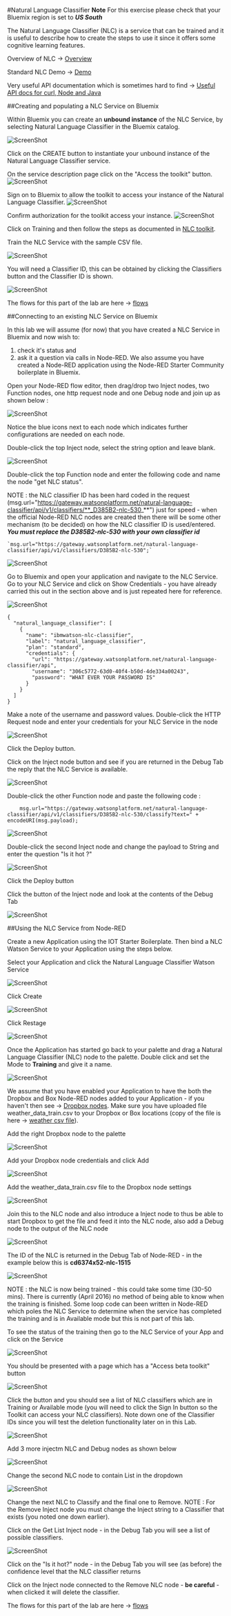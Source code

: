 #Natural Language Classifier
**Note** For this exercise please check that your Bluemix region is set to **_US South_**

The Natural Language Classifier (NLC) is a service that can be trained and it 
is useful to describe how to create the steps to use it since it offers some cognitive learning features. 

Overview of NLC -> [Overview](http://www.ibm.com/smarterplanet/us/en/ibmwatson/developercloud/doc/nl-classifier/)
 
Standard NLC Demo -> [Demo](http://natural-language-classifier-demo.mybluemix.net)

 Very useful API documentation which is sometimes hard to find -> [Useful API docs for curl, Node and Java](https://www.ibm.com/smarterplanet/us/en/ibmwatson/developercloud/natural-language-classifier/api/v1/?node#introduction)

##Creating and populating a NLC Service on Bluemix

Within Bluemix you can create an **unbound instance** of the NLC Service, by selecting Natural Language Classifier
in the Bluemix catalog.

![ScreenShot](images/nlc_std_service.png)

Click on the CREATE button to instantiate your unbound instance of the Natural Language Classifier service.

On the service description page click on the "Access the toolkit" button. 
![ScreenShot](images/nlc_access_toolkit.png)

Sign on to Bluemix to allow the toolkit to access your instance of the Natural Language Classifier.
![ScreenShot](images/nlc_toolkit_signon.png)

Confirm authorization for the toolkit access your instance.
![ScreenShot](images/nlc_toolkit_authorize.png)

Click on Training and then follow the steps as documented in [NLC toolkit](https://www.ibm.com/smarterplanet/us/en/ibmwatson/developercloud/doc/nl-classifier/tool_examples.shtml).  

Train the NLC Service with the sample CSV file.

![ScreenShot](images/nlc_toolkit_training.png)

You will need a Classifier ID, this can be obtained by clicking the Classifiers button and the Classifier ID is shown.

![ScreenShot](images/nlc_classifier_id.png)

The flows for this part of the lab are here -> [flows](nlc_flows.json)

##Connecting to an existing NLC Service on Bluemix
 
In this lab we will assume (for now) that you have created a NLC Service in Bluemix and now wish to:
1. check it's status and 
2. ask it a question via calls in Node-RED. 
We also assume you have created a Node-RED application using the Node-RED Starter Community boilerplate in Bluemix.

Open your Node-RED flow editor, then drag/drop two Inject nodes, two Function nodes, one http request node and one Debug node and join up as shown below :
 
![ScreenShot](images/nlc_nodes_joined.png)

Notice the blue icons next to each node which indicates further configurations are needed on each node.

Double-click the top Inject node, select the string option and leave blank.

![ScreenShot](images/nlc_inject_node.png)

Double-click the top Function node and enter the following code and name the node "get NLC status".  

NOTE : the NLC classifier ID has been hard coded in the request (msg.url="https://gateway.watsonplatform.net/natural-language-classifier/api/v1/classifiers/**_D385B2-nlc-530_**") just for speed - when the official Node-RED NLC nodes are created then there will be some other mechanism (to be decided) on how the NLC classifier ID is used/entered. **_You must replace the D385B2-nlc-530 with your own classifier id_**

    `msg.url="https://gateway.watsonplatform.net/natural-language-classifier/api/v1/classifiers/D385B2-nlc-530";`

![ScreenShot](images/nlc_get_status_function.png)

Go to Bluemix and open your application and navigate to the NLC Service.  Go to your NLC Service and click on Show Credentials - you have already carried this out in the section above and is just repeated here for reference.


![ScreenShot](images/nlc_credentials.png)

    {
      "natural_language_classifier": [
        {
          "name": "ibmwatson-nlc-classifier",
          "label": "natural_language_classifier",
          "plan": "standard",
          "credentials": {
            "url": "https://gateway.watsonplatform.net/natural-language-classifier/api",
            "username": "306c5772-63d0-40f4-b50d-4de334a00243",
            "password": "WHAT EVER YOUR PASSWORD IS"
          }
        }
      ]
    }

Make a note of the username and password values.  Double-click the HTTP Request node and enter your credentials for your NLC Service in the node 

![ScreenShot](images/nlc_credentials_request_node.png)

Click the Deploy button.

Click on the Inject node button and see if you are returned in the Debug Tab the reply that the NLC Service is available.

![ScreenShot](images/nlc_available.png)

Double-click the other Function node and paste the following code :

        msg.url="https://gateway.watsonplatform.net/natural-language-classifier/api/v1/classifiers/D385B2-nlc-530/classify?text=" + encodeURI(msg.payload);
    
![ScreenShot](images/nlc_ask_question.png)

Double-click the second Inject node and change the payload to String and enter the question "Is it hot ?"

![ScreenShot](images/nlc_inject_ask.png)

Click the Deploy button

Click the button of the Inject node and look at the contents of the Debug Tab

![ScreenShot](images/nlc_debug_ask_output.png)

##Using the NLC Service from Node-RED

Create a new Application using the IOT Starter Boilerplate.  Then bind a NLC Watson Service to your Application using the steps below.

Select your Application and click the Natural Language Classifier Watson Service

![ScreenShot](images/nlc_bluemix_icon.png)

Click Create

![ScreenShot](images/nlc_bluemix_bind_create.png)

Click Restage

![ScreenShot](images/nlc_bluemix_restage.png)

Once the Application has started go back to your palette and drag a Natural Language Classifier (NLC) node to the palette.  Double click and set the Mode to **Training** and give it a name.

![ScreenShot](images/nlc_edit_training.png)

We assume that you have enabled your Application to have the both the Dropbox and Box Node-RED nodes added to your Application - if you haven't then see -> [Dropbox nodes](https://github.com/watson-developer-cloud/node-red-labs/tree/master/utilities/dropbox_setup).  Make sure you have uploaded file weather_data_train.csv to your Dropbox or Box locations (copy of the file is here -> [weather csv file](weather_data_train.csv)).

Add the right Dropbox node to the palette

![ScreenShot](images/nlc_dropbox_node.png)

Add your Dropbox node credentials and click Add

![ScreenShot](images/nlc_dropbox_setup.png)

Add the weather_data_train.csv file to the Dropbox node settings

![ScreenShot](images/nlc_dropbox_filename.png)

Join this to the NLC node and also introduce a Inject node to thus be able to start Dropbox to get the file and feed it into the NLC node, also add a Debug node to the output of the NLC node

![ScreenShot](images/nlc_nlc_flow_inject_debug.png)

The ID of the NLC is returned in the Debug Tab of Node-RED - in the example below this is **cd6374x52-nlc-1515**

![ScreenShot](images/nlc_debug_tab_nlc_id.png)

NOTE : the NLC is now being trained - this could take some time (30-50 mins).  There is currently (April 2016) no method of being able to know when the training is finished.  Some loop code can been written in Node-RED which poles the NLC Service to determine when the service has completed the training and is in Available mode but this is not part of this lab.

To see the status of the training then go to the NLC Service of your App and click on the Service

![ScreenShot](images/nlc_status.png)

You should be presented with a page which has a "Access beta toolkit" button

![ScreenShot](images/nlc_access_beta_toolkit.png)

Click the button and you should see a list of NLC classifiers which are in Training or Available mode (you will need to click the Sign In button so the Toolkit can access your NLC classifiers).  Note down one of the Classifier IDs since you will test the deletion functionality later on in this Lab.

![ScreenShot](images/nlc_access_beta_toolkit_list.png)

Add 3 more injectm NLC and Debug nodes as shown below

![ScreenShot](images/nlc_all_flows.png)

Change the second NLC node to contain List in the dropdown

![ScreenShot](images/nlc_dropdown_list.png)

Change the next NLC to Classify and the final one to Remove.  NOTE : For the Remove Inject node you must change the Inject string to a Classifier that exists (you noted one down earlier).

Click on the Get List Inject node - in the Debug Tab you will see a list of possible classifiers.

![ScreenShot](images/nlc_list.png)

Click on the "Is it hot?" node - in the Debug Tab you will see (as before) the confidence level that the NLC classifier returns

Click on the Inject node connected to the Remove NLC node - **be careful** - when clicked it will delete the classifier.


The flows for this part of the lab are here -> [flows](nlc_flows_with_nlc_service.json)



